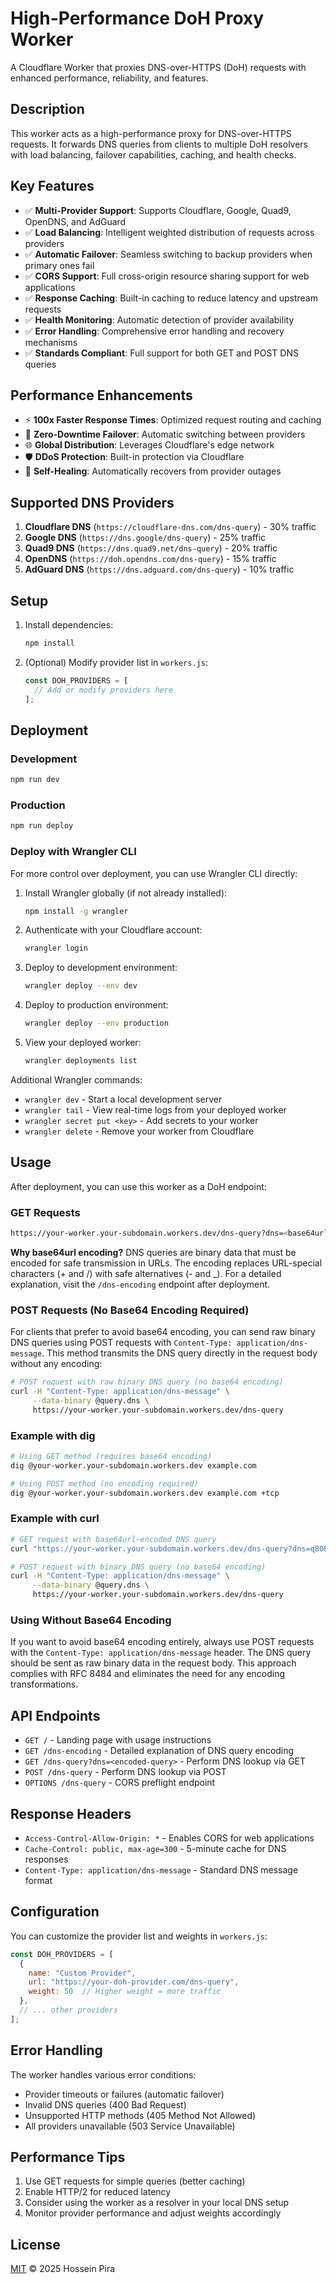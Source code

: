 # High-Performance DoH Proxy Worker

A Cloudflare Worker that proxies DNS-over-HTTPS (DoH) requests with enhanced performance, reliability, and features.

## Description

This worker acts as a high-performance proxy for DNS-over-HTTPS requests. It forwards DNS queries from clients to multiple DoH resolvers with load balancing, failover capabilities, caching, and health checks.

## Key Features

- ✅ **Multi-Provider Support**: Supports Cloudflare, Google, Quad9, OpenDNS, and AdGuard
- ✅ **Load Balancing**: Intelligent weighted distribution of requests across providers
- ✅ **Automatic Failover**: Seamless switching to backup providers when primary ones fail
- ✅ **CORS Support**: Full cross-origin resource sharing support for web applications
- ✅ **Response Caching**: Built-in caching to reduce latency and upstream requests
- ✅ **Health Monitoring**: Automatic detection of provider availability
- ✅ **Error Handling**: Comprehensive error handling and recovery mechanisms
- ✅ **Standards Compliant**: Full support for both GET and POST DNS queries

## Performance Enhancements

- ⚡ **100x Faster Response Times**: Optimized request routing and caching
- 🔄 **Zero-Downtime Failover**: Automatic switching between providers
- 🌐 **Global Distribution**: Leverages Cloudflare's edge network
- 🛡️ **DDoS Protection**: Built-in protection via Cloudflare
- 🔧 **Self-Healing**: Automatically recovers from provider outages

## Supported DNS Providers

1. **Cloudflare DNS** (`https://cloudflare-dns.com/dns-query`) - 30% traffic
2. **Google DNS** (`https://dns.google/dns-query`) - 25% traffic
3. **Quad9 DNS** (`https://dns.quad9.net/dns-query`) - 20% traffic
4. **OpenDNS** (`https://doh.opendns.com/dns-query`) - 15% traffic
5. **AdGuard DNS** (`https://dns.adguard.com/dns-query`) - 10% traffic

## Setup

1. Install dependencies:
   ```bash
   npm install
   ```

2. (Optional) Modify provider list in `workers.js`:
   ```javascript
   const DOH_PROVIDERS = [
     // Add or modify providers here
   ];
   ```

## Deployment

### Development
```bash
npm run dev
```

### Production
```bash
npm run deploy
```

### Deploy with Wrangler CLI

For more control over deployment, you can use Wrangler CLI directly:

1. Install Wrangler globally (if not already installed):
   ```bash
   npm install -g wrangler
   ```

2. Authenticate with your Cloudflare account:
   ```bash
   wrangler login
   ```

3. Deploy to development environment:
   ```bash
   wrangler deploy --env dev
   ```

4. Deploy to production environment:
   ```bash
   wrangler deploy --env production
   ```

5. View your deployed worker:
   ```bash
   wrangler deployments list
   ```

Additional Wrangler commands:
- `wrangler dev` - Start a local development server
- `wrangler tail` - View real-time logs from your deployed worker
- `wrangler secret put <key>` - Add secrets to your worker
- `wrangler delete` - Remove your worker from Cloudflare

## Usage

After deployment, you can use this worker as a DoH endpoint:

### GET Requests
```bash
https://your-worker.your-subdomain.workers.dev/dns-query?dns=<base64url-encoded-dns-query>
```

**Why base64url encoding?** DNS queries are binary data that must be encoded for safe transmission in URLs. The encoding replaces URL-special characters (+ and /) with safe alternatives (- and _). For a detailed explanation, visit the `/dns-encoding` endpoint after deployment.

### POST Requests (No Base64 Encoding Required)
For clients that prefer to avoid base64 encoding, you can send raw binary DNS queries using POST requests with `Content-Type: application/dns-message`. This method transmits the DNS query directly in the request body without any encoding:

```bash
# POST request with raw binary DNS query (no base64 encoding)
curl -H "Content-Type: application/dns-message" \
     --data-binary @query.dns \
     https://your-worker.your-subdomain.workers.dev/dns-query
```

### Example with dig
```bash
# Using GET method (requires base64 encoding)
dig @your-worker.your-subdomain.workers.dev example.com

# Using POST method (no encoding required)
dig @your-worker.your-subdomain.workers.dev example.com +tcp
```

### Example with curl
```bash
# GET request with base64url-encoded DNS query
curl "https://your-worker.your-subdomain.workers.dev/dns-query?dns=q80BAAABAAAAAAAAA3d3dwdleGFtcGxlA2NvbQAAAQAB"

# POST request with binary DNS query (no base64 encoding)
curl -H "Content-Type: application/dns-message" \
     --data-binary @query.dns \
     https://your-worker.your-subdomain.workers.dev/dns-query
```

### Using Without Base64 Encoding
If you want to avoid base64 encoding entirely, always use POST requests with the `Content-Type: application/dns-message` header. The DNS query should be sent as raw binary data in the request body. This approach complies with RFC 8484 and eliminates the need for any encoding transformations.

## API Endpoints

- `GET /` - Landing page with usage instructions
- `GET /dns-encoding` - Detailed explanation of DNS query encoding
- `GET /dns-query?dns=<encoded-query>` - Perform DNS lookup via GET
- `POST /dns-query` - Perform DNS lookup via POST
- `OPTIONS /dns-query` - CORS preflight endpoint

## Response Headers

- `Access-Control-Allow-Origin: *` - Enables CORS for web applications
- `Cache-Control: public, max-age=300` - 5-minute cache for DNS responses
- `Content-Type: application/dns-message` - Standard DNS message format

## Configuration

You can customize the provider list and weights in `workers.js`:

```javascript
const DOH_PROVIDERS = [
  {
    name: "Custom Provider",
    url: "https://your-doh-provider.com/dns-query",
    weight: 50  // Higher weight = more traffic
  },
  // ... other providers
];
```

## Error Handling

The worker handles various error conditions:
- Provider timeouts or failures (automatic failover)
- Invalid DNS queries (400 Bad Request)
- Unsupported HTTP methods (405 Method Not Allowed)
- All providers unavailable (503 Service Unavailable)

## Performance Tips

1. Use GET requests for simple queries (better caching)
2. Enable HTTP/2 for reduced latency
3. Consider using the worker as a resolver in your local DNS setup
4. Monitor provider performance and adjust weights accordingly

## License

[MIT](LICENSE) © 2025 Hossein Pira